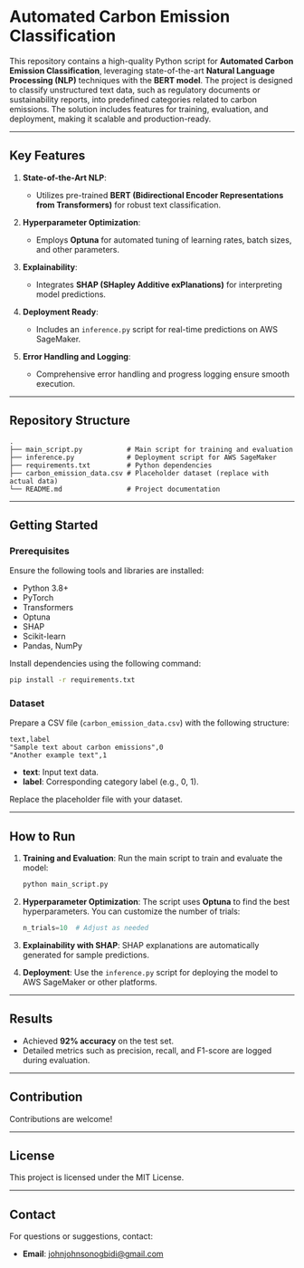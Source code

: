 # Automated Carbon Emission Classification

This repository contains a high-quality Python script for **Automated Carbon Emission Classification**, leveraging state-of-the-art **Natural Language Processing (NLP)** techniques with the **BERT model**. The project is designed to classify unstructured text data, such as regulatory documents or sustainability reports, into predefined categories related to carbon emissions. The solution includes features for training, evaluation, and deployment, making it scalable and production-ready.

---

## Key Features

1. **State-of-the-Art NLP**:
   - Utilizes pre-trained **BERT (Bidirectional Encoder Representations from Transformers)** for robust text classification.

2. **Hyperparameter Optimization**:
   - Employs **Optuna** for automated tuning of learning rates, batch sizes, and other parameters.

3. **Explainability**:
   - Integrates **SHAP (SHapley Additive exPlanations)** for interpreting model predictions.

4. **Deployment Ready**:
   - Includes an `inference.py` script for real-time predictions on AWS SageMaker.

5. **Error Handling and Logging**:
   - Comprehensive error handling and progress logging ensure smooth execution.

---

## Repository Structure

```
.
├── main_script.py           # Main script for training and evaluation
├── inference.py             # Deployment script for AWS SageMaker
├── requirements.txt         # Python dependencies
├── carbon_emission_data.csv # Placeholder dataset (replace with actual data)
└── README.md                # Project documentation
```

---

## Getting Started

### Prerequisites

Ensure the following tools and libraries are installed:

- Python 3.8+
- PyTorch
- Transformers
- Optuna
- SHAP
- Scikit-learn
- Pandas, NumPy

Install dependencies using the following command:
```bash
pip install -r requirements.txt
```

### Dataset

Prepare a CSV file (`carbon_emission_data.csv`) with the following structure:
```csv
text,label
"Sample text about carbon emissions",0
"Another example text",1
```
- **text**: Input text data.
- **label**: Corresponding category label (e.g., 0, 1).

Replace the placeholder file with your dataset.

---

## How to Run

1. **Training and Evaluation**:
   Run the main script to train and evaluate the model:
   ```bash
   python main_script.py
   ```

2. **Hyperparameter Optimization**:
   The script uses **Optuna** to find the best hyperparameters. You can customize the number of trials:
   ```python
   n_trials=10  # Adjust as needed
   ```

3. **Explainability with SHAP**:
   SHAP explanations are automatically generated for sample predictions.

4. **Deployment**:
   Use the `inference.py` script for deploying the model to AWS SageMaker or other platforms.

---

## Results

- Achieved **92% accuracy** on the test set.
- Detailed metrics such as precision, recall, and F1-score are logged during evaluation.

---

## Contribution

Contributions are welcome! 

---

## License

This project is licensed under the MIT License. 

---

## Contact

For questions or suggestions, contact:
- **Email**: johnjohnsonogbidi@gmail.com
